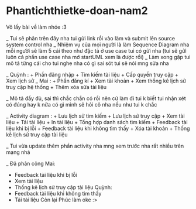 # Phantichthietke-doan-nam2
Vô lấy bài về làm nhóe :3

_ Tui sẽ phân trên đây nha tui gửi link rồi vào làm và submit lên source system control nha
_ Nhiệm vụ của mọi người là làm Sequence Diagram nha mỗi người sẽ làm 5 cái theo như đặc tả ở use case tui có gửi nha (tui sẽ gửi luôn cả phần use case nha mở startUML xem là được rồi)
_ Làm xong gặp tui mô tả từng cái cho tui nghe nha có gì sai sót tui sẽ nói mng sửa nha

_ Quỳnh :
    + Phần đăng nhập 
    + Tìm kiếm tài liệu
    + Cấp quyền truy cập
    + Xem lịch sử
_ Mai : 
    + Phần đăng kí
    + Xem tài khoản 
    + Xem thống kê lịch sử truy cập hệ thống
    + Thêm xóa sửa tài liệu
    
_ Mô tả đầy đủ, sai thì chắc chắn có rồi nên cứ làm đi tui k biết tui nhận xét có đúng hay k nữa có gì mình sẽ hỏi cô nha nếu như tui k chắc 

_ Activity diagram : 
    + Lưu lịch sử tìm kiếm 
    + Lưu lịch sử truy cập
    + Xem tài liệu
    + Tải tài liệu
    + In tài liệu
    + Tổng hợp danh sách tìm kiếm 
    + Feedback tài liệu khi bị lỗi
    + Feedback tài liệu khi không tìm thấy 
    + Xóa tài khoản 
    + Thống kê lịch sử truy cập tài liệu
    
_ Tui vừa update thêm phần activity nha mng xem trước nha rất nhiều trên mạng nhá

_ Đã phân công
Mai: 
- Feedback tài liệu khi bị lỗi
- Xem tài liệu
- Thống kê lịch sử truy cập tài liệu
Quỳnh:
- Feedback tài liệu khi không tìm thấy 
- Tải tài liệu
Còn lại Phúc làm oke :>


